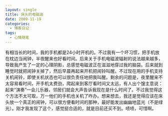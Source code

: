 ```yaml
---
layout: single
title: 床头的电磁波
date: 2009-11-19
categories:
  - 博客日记
tags:
  - 心情随笔
---
```


有相当长的时间，我的手机都是24小时开机的。不过我有一个坏习惯，把手机放在枕边当闹钟，半夜醒来也好看时间。后来关于手机电磁波辐射的说法越来越多，导致我产生了一定的心理阴影，总感觉电磁波正在滋滋地穿过我的脑袋。后来就到睡觉时就把闹钟关掉了，然后早晨再起来开机把闹铃叫醒。不过现在用的手机支持关机闹铃，即使关机状态也可以很负责任地把我叫醒。剩余的问题是，夜里醒来不太容易看时间，开手机太费劲，爬起来到客厅看时间又太远，有人出个馊主意说：起来“演奏”一会儿乐器，邻居们就会大声告诉我现在是什么时间了。不过我觉得这个方法不太可取，万一他们的手机也关机了咋办。想来想去，我还是觉得应该在床头放一个真正的闹钟，可以很方便看时间的那种，最好能发出幽幽地蓝光（不是绿光）。刚才我发现了这个，感觉挺合适的，就是目前还买不到。啧啧，可惜啊。
